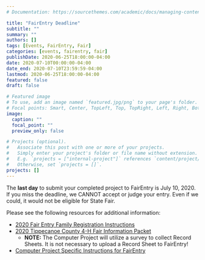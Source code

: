 ```yaml
---
# Documentation: https://sourcethemes.com/academic/docs/managing-content/

title: "FairEntry Deadline"
subtitle: ""
summary: ""
authors: []
tags: [Events, FairEntry, Fair]
categories: [events, fairentry, fair]
publishDate: 2020-06-25T18:00:00-04:00
date: 2020-07-10T00:00:00-04:00
date_end: 2020-07-10T23:59:59-04:00
lastmod: 2020-06-25T18:00:00-04:00
featured: false
draft: false

# Featured image
# To use, add an image named `featured.jpg/png` to your page's folder.
# Focal points: Smart, Center, TopLeft, Top, TopRight, Left, Right, BottomLeft, Bottom, BottomRight.
image:
  caption: ""
  focal_point: ""
  preview_only: false

# Projects (optional).
#   Associate this post with one or more of your projects.
#   Simply enter your project's folder or file name without extension.
#   E.g. `projects = ["internal-project"]` references `content/project/deep-learning/index.md`.
#   Otherwise, set `projects = []`.
projects: []
---
```


The **last day** to submit your completed project to FairEntry is July 10, 2020. If you miss the deadline, we CANNOT accept or judge your entry. Even if we could, it would not be eligible for State Fair.

Please see the following resources for additional information:

* [2020 Fair Entry Family Registration Instructions](https://api.ag.purdue.edu/api/DepotWS/File.ashx?t=f&i=95203)
* [2020 Tippecanoe County 4-H Fair Information Packet](https://api.ag.purdue.edu/api/DepotWS/File.ashx?t=f&i=95222)
  * **NOTE:** The Computer Project will utilize a survey to collect Record Sheets. It is not necessary to upload a Record Sheet to FairEntry!
* [Computer Project Specific Instructions for FairEntry](https://docs.google.com/presentation/d/1tfyz7au_3bILxKXWGvDVp_cQXRYqadYngieLgcNWOqs/edit?usp=sharing)

